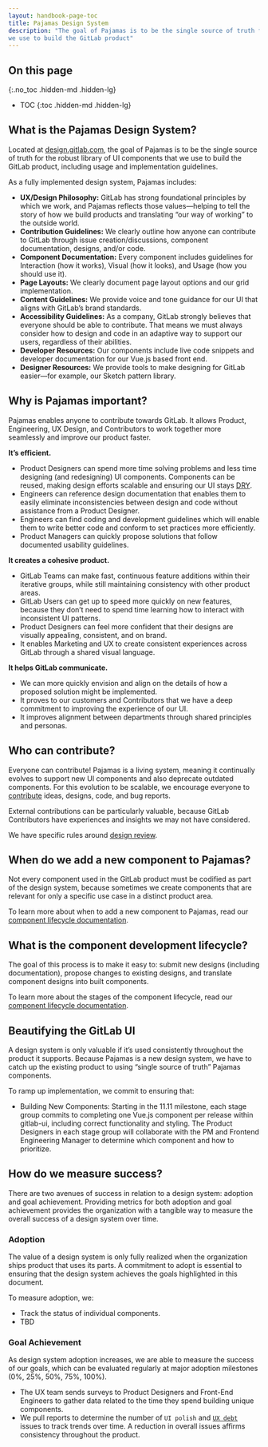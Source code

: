 ```yaml
---
layout: handbook-page-toc
title: Pajamas Design System
description: "The goal of Pajamas is to be the single source of truth for the robust library of UI components that 
we use to build the GitLab product"
---
```


## On this page
{:.no_toc .hidden-md .hidden-lg}

- TOC
{:toc .hidden-md .hidden-lg}

## What is the Pajamas Design System?

Located at [design.gitlab.com](https://design.gitlab.com/), the goal of Pajamas 
is to be the single source of truth for the robust library of UI components that 
we use to build the GitLab product, including usage and implementation guidelines.

As a fully implemented design system, Pajamas includes:

- **UX/Design Philosophy:** GitLab has strong foundational principles by which 
we work, and Pajamas reflects those values&mdash;helping to tell the story of 
how we build products and translating “our way of working” to the outside world.
- **Contribution Guidelines:** We clearly outline how anyone can contribute to 
GitLab through issue creation/discussions, component documentation, designs, 
and/or code.
- **Component Documentation:** Every component includes guidelines for Interaction 
(how it works), Visual (how it looks), and Usage (how you should use it).
- **Page Layouts:** We clearly document page layout options and our grid implementation.
- **Content Guidelines:** We provide voice and tone guidance for our UI that 
aligns with GitLab’s brand standards.
- **Accessibility Guidelines:** As a company, GitLab strongly believes that 
everyone should be able to contribute. That means we must always consider how to 
design and code in an adaptive way to support our users, regardless of their abilities.
- **Developer Resources:** Our components include live code snippets and developer 
documentation for our Vue.js based front end.
- **Designer Resources:** We provide tools to make designing for GitLab easier&mdash;for 
example, our Sketch pattern library.

## Why is Pajamas important?

Pajamas enables anyone to contribute towards GitLab. It allows Product, Engineering, 
UX Design, and Contributors to work together more seamlessly and improve our product faster.

**It’s efficient.**
- Product Designers can spend more time solving problems and less time designing 
(and redesigning) UI components. Components can be reused, making design efforts 
scalable and ensuring our UI stays [DRY](https://deviq.com/don-t-repeat-yourself/).
- Engineers can reference design documentation that enables them to easily eliminate 
inconsistencies between design and code without assistance from a Product Designer.
- Engineers can find coding and development guidelines which will enable them to 
write better code and conform to set practices more efficiently.
- Product Managers can quickly propose solutions that follow documented usability 
guidelines.

**It creates a cohesive product.**
- GitLab Teams can make fast, continuous feature additions within their iterative 
groups, while still maintaining consistency with other product areas.
- GitLab Users can get up to speed more quickly on new features, because they 
don’t need to spend time learning how to interact with inconsistent UI patterns.
- Product Designers can feel more confident that their designs are visually 
appealing, consistent, and on brand.
- It enables Marketing and UX to create consistent experiences across GitLab 
through a shared visual language.

**It helps GitLab communicate.**
- We can more quickly envision and align on the details of how a proposed solution 
might be implemented.
- It proves to our customers and Contributors that we have a deep commitment to 
improving the experience of our UI.
- It improves alignment between departments through shared principles and personas.

## Who can contribute?

Everyone can contribute! Pajamas is a living system, meaning it continually evolves 
to support new UI components and also deprecate outdated components. For this 
evolution to be scalable, we encourage everyone to [contribute](https://design.gitlab.com/contribute/get-started) 
ideas, designs, code, and bug reports.

External contributions can be particularly valuable, because GitLab Contributors 
have experiences and insights we may not have considered.

We have specific rules around [design review](/handbook/product/ux/pajamas-design-system/design-review/).

## When do we add a new component to Pajamas?

Not every component used in the GitLab product must be codified as part of the 
design system, because sometimes we create components that are relevant for only 
a specific use case in a distinct product area.

To learn more about when to add a new component to Pajamas, read our [component 
lifecycle documentation](https://design.gitlab.com/get-started/lifecycle#determining-whether-a-component-should-be-included-in-pajamas).

## What is the component development lifecycle?

The goal of this process is to make it easy to: submit new designs (including 
documentation), propose changes to existing designs, and translate component 
designs into built components.

To learn more about the stages of the component lifecycle, read our [component 
lifecycle documentation](https://design.gitlab.com/get-started/lifecycle).

## Beautifying the GitLab UI

A design system is only valuable if it’s used consistently throughout the product 
it supports. Because Pajamas is a new design system, we have to catch up the 
existing product to using “single source of truth” Pajamas components.

To ramp up implementation, we commit to ensuring that:

- Building New Components: Starting in the 11.11 milestone, each stage group 
commits to completing one Vue.js component per release within gitlab-ui, including 
correct functionality and styling. The Product Designers in each stage group 
will collaborate with the PM and Frontend Engineering Manager to determine 
which component and how to prioritize.

## How do we measure success?

There are two avenues of success in relation to a design system: adoption and 
goal achievement. Providing metrics for both adoption and goal achievement provides 
the organization with a tangible way to measure the overall success of a design 
system over time.

### Adoption

The value of a design system is only fully realized when the organization ships 
product that uses its parts. A commitment to adopt is essential to ensuring that 
the design system achieves the goals highlighted in this document.

To measure adoption, we:

- Track the status of individual components.
- TBD

### Goal Achievement

As design system adoption increases, we are able to measure the success of our 
goals, which can be evaluated regularly at major adoption milestones (0%, 25%, 
50%, 75%, 100%).

- The UX team sends surveys to Product Designers and Front-End Engineers to gather 
data related to the time they spend building unique components.
- We pull reports to determine the number of `UI polish` and 
[`UX debt`](https://docs.gitlab.com/ee/development/contributing/issue_workflow.html#technical-and-ux-debt) 
issues to track trends over time. A reduction in overall issues affirms consistency 
throughout the product.
